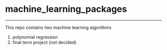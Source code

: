 # machine_learning_packages
---
This repo contains two machine learning algorithms
1. polynomial regression
2. final term project (not decided)
